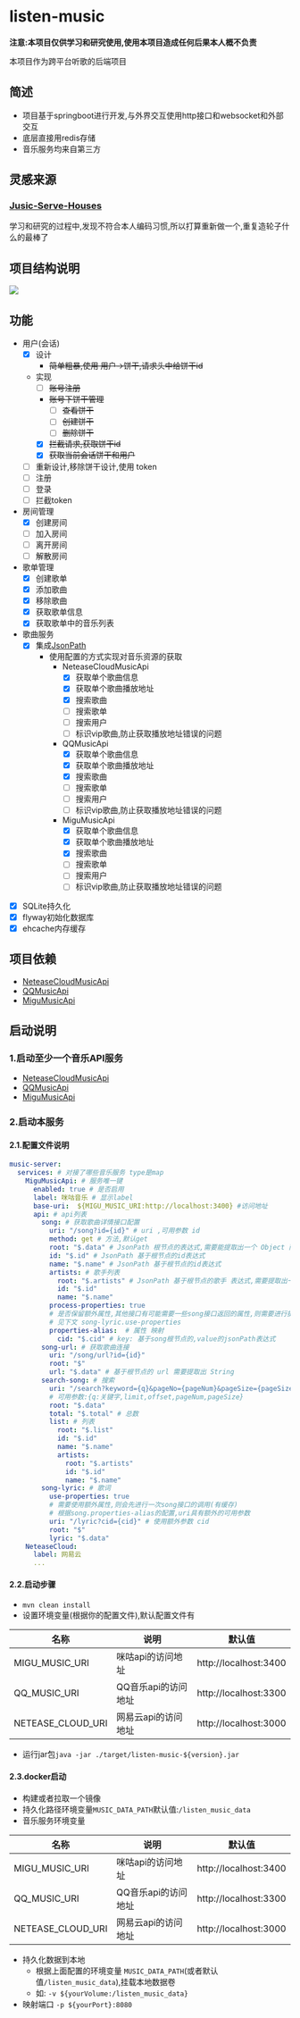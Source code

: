 # listen-music
**注意:本项目仅供学习和研究使用,使用本项目造成任何后果本人概不负责**

本项目作为跨平台听歌的后端项目


## 简述
* 项目基于springboot进行开发,与外界交互使用http接口和websocket和外部交互
* 底层直接用redis存储
* 音乐服务均来自第三方
## 灵感来源
### [Jusic-Serve-Houses](https://github.com/JumpAlang/Jusic-Serve-Houses)
学习和研究的过程中,发现不符合本人编码习惯,所以打算重新做一个,重复造轮子什么的最棒了

## 项目结构说明

![](./doc/项目层次.jpg)

## 功能
* 用户(会话)
    * [x] 设计
        * ~~简单粗暴,使用 用户->饼干,请求头中给饼干id~~
    * 实现
        *  [ ] ~~账号注册~~
        * ~~账号下饼干管理~~
            * [ ] ~~查看饼干~~
            * [ ] ~~创建饼干~~
            * [ ] ~~删除饼干~~
        * [x] ~~拦截请求,获取饼干id~~
        * [x] ~~获取当前会话饼干和用户~~
    * [ ] 重新设计,移除饼干设计,使用 token
    * [ ] 注册
    * [ ] 登录
    * [ ] 拦截token 
* 房间管理
    * [x] 创建房间
    * [ ] 加入房间
    * [ ] 离开房间
    * [ ] 解散房间
* 歌单管理
    * [x] 创建歌单
    * [x] 添加歌曲
    * [x] 移除歌曲
    * [x] 获取歌单信息
    * [x] 获取歌单中的音乐列表
* 歌曲服务
    * [x] 集成[JsonPath](https://github.com/json-path/JsonPath)
      * 使用配置的方式实现对音乐资源的获取
        * NeteaseCloudMusicApi
            * [x] 获取单个歌曲信息
            * [x] 获取单个歌曲播放地址
            * [x] 搜索歌曲
            * [ ] 搜索歌单
            * [ ] 搜索用户
            * [ ] 标识vip歌曲,防止获取播放地址错误的问题
        * QQMusicApi
            * [x] 获取单个歌曲信息
            * [x] 获取单个歌曲播放地址
            * [x] 搜索歌曲
            * [ ] 搜索歌单
            * [ ] 搜索用户
            * [ ] 标识vip歌曲,防止获取播放地址错误的问题
        * MiguMusicApi
            * [x] 获取单个歌曲信息
            * [x] 获取单个歌曲播放地址
            * [x] 搜索歌曲
            * [ ] 搜索歌单
            * [ ] 搜索用户
            * [ ] 标识vip歌曲,防止获取播放地址错误的问题
* [x] SQLite持久化
* [x] flyway初始化数据库
* [x] ehcache内存缓存
## 项目依赖
* [NeteaseCloudMusicApi](https://github.com/Binaryify/NeteaseCloudMusicApi)
* [QQMusicApi](https://github.com/jsososo/QQMusicApi)
* [MiguMusicApi](https://github.com/jsososo/MiguMusicApi)

## 启动说明
### 1.启动至少一个音乐API服务
* [NeteaseCloudMusicApi](https://github.com/Binaryify/NeteaseCloudMusicApi)
* [QQMusicApi](https://github.com/jsososo/QQMusicApi)
* [MiguMusicApi](https://github.com/jsososo/MiguMusicApi)
### 2.启动本服务
#### 2.1.配置文件说明

```yaml
music-server:
  services: # 对接了哪些音乐服务 type是map
    MiguMusicApi: # 服务唯一键
      enabled: true # 是否启用
      label: 咪咕音乐 # 显示label
      base-uri:  ${MIGU_MUSIC_URI:http://localhost:3400} #访问地址
      api: # api列表
        song: # 获取歌曲详情接口配置
          uri: "/song?id={id}" # uri ,可用参数 id
          method: get # 方法,默认get
          root: "$.data" # JsonPath 根节点的表达式,需要能提取出一个 Object 而非 array
          id: "$.id" # JsonPath 基于根节点的id表达式
          name: "$.name" # JsonPath 基于根节点的id表达式
          artists: # 歌手列表 
            root: "$.artists" # JsonPath 基于根节点的歌手 表达式,需要提取出一个 array
            id: "$.id" 
            name: "$.name"
          process-properties: true 
          # 是否保留额外属性,其他接口有可能需要一些song接口返回的属性,则需要进行提取
          # 见下文 song-lyric.use-properties
          properties-alias:  # 属性 映射
            cid: "$.cid" # key: 基于song根节点的,value的jsonPath表达式
        song-url: # 获取歌曲连接
          uri: "/song/url?id={id}"
          root: "$"
          url: "$.data" # 基于根节点的 url 需要提取出 String
        search-song: # 搜索 
          uri: "/search?keyword={q}&pageNo={pageNum}&pageSize={pageSize}"
          # 可用参数:{q:关键字,limit,offset,pageNum,pageSize}
          root: "$.data"
          total: "$.total" # 总数
          list: # 列表
            root: "$.list"
            id: "$.id"
            name: "$.name"
            artists:
              root: "$.artists"
              id: "$.id"
              name: "$.name"
        song-lyric: # 歌词
          use-properties: true
          # 需要使用额外属性,则会先进行一次song接口的调用(有缓存)
          # 根据song.properties-alias的配置,uri具有额外的可用参数
          uri: "/lyric?cid={cid}" # 使用额外参数 cid 
          root: "$"
          lyric: "$.data"
    NeteaseCloud:
      label: 网易云
      ...
```
#### 2.2.启动步骤
* `mvn clean install` 
* 设置环境变量(根据你的配置文件),默认配置文件有

名称|说明|默认值
-|-|-
MIGU_MUSIC_URI|咪咕api的访问地址|http://localhost:3400
QQ_MUSIC_URI|QQ音乐api的访问地址|http://localhost:3300
NETEASE_CLOUD_URI|网易云api的访问地址|http://localhost:3000

* 运行jar包`java -jar ./target/listen-music-${version}.jar` 

#### 2.3.docker启动

* 构建或者拉取一个镜像
* 持久化路径环境变量`MUSIC_DATA_PATH`默认值:`/listen_music_data`
* 音乐服务环境变量

名称|说明|默认值
-|-|-
MIGU_MUSIC_URI|咪咕api的访问地址|http://localhost:3400
QQ_MUSIC_URI|QQ音乐api的访问地址|http://localhost:3300
NETEASE_CLOUD_URI|网易云api的访问地址|http://localhost:3000

* 持久化数据到本地
  * 根据上面配置的环境变量 `MUSIC_DATA_PATH`(或者默认值`/listen_music_data`),挂载本地数据卷
  * 如: `-v ${yourVolume:/listen_music_data}`
* 映射端口 `-p ${yourPort}:8080`





